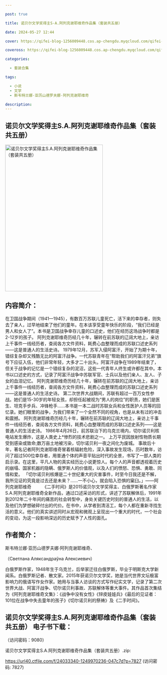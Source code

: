 ```yaml
---

post: true

title: 诺贝尔文学奖得主S-A.阿列克谢耶维奇作品集（套装共五册）

date: 2024-05-27 12:44

cover: https://qifei-blog-1256009448.cos.ap-chengdu.myqcloud.com/qifei-blog/6600d6239f345e8d0367d2e6.jpg

coveross: https://qifei-blog-1256009448.cos.ap-chengdu.myqcloud.com/qifei-blog/6600d6239f345e8d0367d2e6.jpg

categories:

  - 套装合集

tags:

  - 小说
  - 文学
  - 斯韦特兰娜·亚历山德罗夫娜·阿列克谢耶维奇

description:
---
```


## 诺贝尔文学奖得主S.A.阿列克谢耶维奇作品集（套装共五册）
<img alt="诺贝尔文学奖得主S.A.阿列克谢耶维奇作品集（套装共五册） " class="aligncenter loaded" data-was-processed="true" decoding="async" fetchpriority="high" height="471" src="https://qifei-blog-1256009448.cos.ap-chengdu.myqcloud.com/qifei-blog/6600d6239f345e8d0367d2e6.jpg " style="cursor: zoom-in;" width="314"/>

## 内容简介：

在卫国战争期间（1941—1945），有数百万苏联儿童死亡，活下来的幸存者，则失去了亲人，过早地结束了他们的童年。在本该享受童年快乐的阶段，“我们已经是男人和女人了”。本书是卫国战争幸存儿童的口述史，他们在经历这场战争时都是2-12岁的孩子。 阿列克谢耶维奇历经几十年，辗转在前苏联的辽阔大地上，亲访上千事件一线经历者，查阅各方文件资料，耗费心血整理而成的苏联口述史系列——这是普通人的生活史诗。 1979年12月，苏军入侵阿富汗，开始了为期十年，错综复杂却又残酷无比的阿富汗战争。一代苏联青年在“帮助我们的阿富汗兄弟”旗号下应征入伍，他们非常年轻，大多才二十出头。阿富汗战争在1989年结束了，但关于战争的记忆是一个错综复杂的泥沼，这些一代青年人终生或许都在其中。本书以口述史的方式，记录了阿富汗战争中苏联军官、士兵以及他们亲人、友人、子女的血泪记忆。 阿列克谢耶维奇历经几十年，辗转在前苏联的辽阔大地上，亲访上千事件一线经历者，查阅各方文件资料，耗费心血整理而成的苏联口述史系列——这是普通人的生活史诗。 第二次世界大战期间，苏联有超过一百万女性参战。她们是15-30岁的年轻女孩，却担任起被视为“男人的岗位”的职责，她们是医生、坦克手步兵、冲锋枪手……本书是一本二战时苏联女兵和女性医护人员等的回忆录。她们眼里的战争，为我们带来了一个全然不同的视角，也是从未有过的冲击和震撼。 阿列克谢耶维奇历经几十年，辗转在前苏联的辽阔大地上，亲访上千事件一线经历者，查阅各方文件资料，耗费心血整理而成的苏联口述史系列——这是普通人的生活史诗。 1986年4月26日，前苏联治下的乌克兰境内，切尔诺贝利核电站发生爆炸，这是人类史上*惨烈的技术悲剧之一。 上万平民因放射性物质长期受到感染或致命;数万亩土地被污染，切尔诺贝利一夜之间化为废城。 事故后十年，著名记者阿列克谢耶维奇冒着核辐射危险，深入事故发生现场，历时数年，访问了超过500位幸存者，用普通个体的声音平贴出时代的全景，书写了一部人类的启示录。在这里，平凡人物的真实经历比小说更惊人。每个人的声音都透视着历史的崩塌、国家机器的隐瞒、俄罗斯人的价值观，以及人们的愤怒、恐惧、勇敢、同情和爱。 「切尔诺贝利核爆是二十世纪重大的灾害事件，时至今日我还是不解，我所见证的究竟是过去还是未来？……一不小心，就会陷入恐惧的窠臼。」——阿列克谢耶维奇 　　 《二手时间》是2015诺贝尔文学奖得主、白俄罗斯著名作家S.A.阿列克谢耶维奇全新作品，通过口述采访的形式，讲述了苏联解体后，1991年到2012年二十年间的痛苦的社会转型中，身处关键历史时刻的普通人的生活，以及他们为梦想破碎付出的代价。在书中，从学者到清洁工，每个人都在重新寻找生活的意义。他们的真实讲述同时从宏观和微观上呈现出一个重大的时代，一个社会的变动，为这一段影响深远的历史赋予了人性的面孔。

## 作者简介：

斯韦特兰娜·亚历山德罗夫娜·阿列克谢耶维奇、<br/>

（Свeтлана Аляксандраўна Aлeксиeвич）<br/>

白俄罗斯作家，1948年生于乌克兰，后举家迁往白俄罗斯，毕业于明斯克大学新闻系。白俄罗斯记者、散文家。2015年获诺贝尔文学奖，她是当代世界文坛极富影响力的俄语写作女作家。她用与当事人访谈的方式写作纪实文学，记录了第二次世界大战、阿富汗战争、切尔诺贝利事故、苏联解体等重大事件。其作品首次集结为《阿列克谢耶维奇文集》：《战争中没有女性》《锌皮娃娃兵》《最后的见证者：101位在战争中失去童年的孩子》《切尔诺贝利的祭祷》及《二手时间》。

## 诺贝尔文学奖得主S.A.阿列克谢耶维奇作品集（套装共五册） 电子书下载：

 （访问密码：9080）

诺贝尔文学奖得主S.A.阿列克谢耶维奇作品集（套装共五册）.zip: 

https://url40.ctfile.com/f/24033340-1249970236-047c7d?p=7827 (访问密码: 7827)
